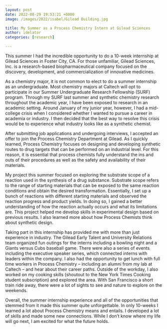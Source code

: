 ```yaml
---
layout: post
date: 2022-08-29 19:53:21 +0000
image: /images/2022/isabel/Gilead Building.jpg

title: My Summer as a Process Chemistry Intern at Gilead Sciences
author: idelator
categories: [research]

---
```

This summer I had the incredible opportunity to do a 10-week internship at Gilead Sciences in Foster City, CA. For those unfamiliar, Gilead Sciences, Inc. is a research-based biopharmaceutical company focused on the discovery, development, and commercialization of innovative medicines.

As a chemistry major, it is not common to elect to do a summer internship as an undergraduate. Most chemistry majors at Caltech will opt to participate in our Summer Undergraduate Research Fellowship (SURF) program. Through my SURF last summer and synthetic chemistry research throughout the academic year, I have been exposed to research in an academic setting. Around January of my junior year, however, I had a mid-college crisis when I considered whether I wanted to pursue a career in academia or industry. I then decided that the best way to resolve this crisis would be to experience what industry looks like as a synthetic chemist.

After submitting job applications and undergoing interviews, I accepted an offer to join the Process Chemistry Department at Gilead. As I quickly learned, Process Chemistry focuses on designing and developing synthetic routes to drug targets that can be performed on an industrial level. For this reason, it is essential that process chemists fully understand the ins and outs of their procedures as well as the safety and availability of their materials.

My project this summer focused on exploring the substrate scope of a reaction used in the synthesis of a drug substance. Substrate scope refers to the range of starting materials that can be exposed to the same reaction conditions and obtain the desired transformation. Essentially, I set up a bunch of reactions with different starting materials and observed the reaction progress and product yields. In doing so, I gained a better understanding of how the reaction actually occurs and what its limitations are. This project helped me develop skills in experimental design based on previous results. I also learned more about how Process Chemists think about synthetic design.

Taking part in this internship has provided me with more than just experience in industry. The Gilead Early Talent and University Relations team organized fun outings for the interns including a bowling night and a Giants versus Cubs baseball game. There were also a series of events including the executive speaker series, which connected interns with leaders within the company. I also had the opportunity to get lunch with full time workers in Process Chemistry – including an alumni from my lab at Caltech – and hear about their career paths. Outside of the workday, I also worked on my cooking skills (shoutout to the New York Times Cooking student subscription) and explored the area. With San Francisco a short train ride away, there were a lot of sights to see and nature to explore on the weekends.

Overall, the summer internship experience and all of the opportunities that stemmed from it made this summer quite unforgettable. In only 10-weeks I learned a lot about Process Chemistry means and entails. I developed a lot of skills and made some new connections. While I don’t know where my life will go next, I am excited for what the future holds.
